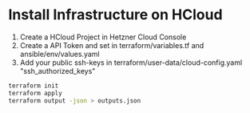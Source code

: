 # Install Infrastructure on HCloud

1. Create a HCloud Project in Hetzner Cloud Console
2. Create a API Token and set in terraform/variables.tf and ansible/env/values.yaml
3. Add your public ssh-keys in terraform/user-data/cloud-config.yaml "ssh_authorized_keys"

```bash
terraform init
terraform apply
terraform output -json > outputs.json
```